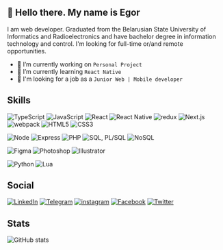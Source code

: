 ## 👋 Hello there. My name is Egor

I am web developer. Graduated from the Belarusian State University of Informatics and Radioelectronics and have bachelor degree in information technology and control. I'm looking for full-time or/and remote opportunities.

- 🔭 I’m currently working on `Personal Project`
- 🌱 I’m currently learning `React Native`
- 🔎 I'm looking for a job as a `Junior Web | Mobile developer`

## Skills
  ![TypeScript](https://img.shields.io/badge/TypeScript-272838?style=for-the-badge&logo=TypeScript)
  ![JavaScript](https://img.shields.io/badge/JavaScript-272838?style=for-the-badge&logo=javascript)
  ![React](https://img.shields.io/badge/React-272838?style=for-the-badge&logo=react)
  ![React Native](https://img.shields.io/badge/React%20Native-272838?style=for-the-badge&logo=react&logoColor=fff)
  ![redux](https://img.shields.io/badge/redux-272838?style=for-the-badge&logo=redux)
  ![Next.js](https://img.shields.io/badge/Next.js-272838?style=for-the-badge&logo=next.js)
  ![webpack](https://img.shields.io/badge/webpack-272838?style=for-the-badge&logo=webpack)
  ![HTML5](https://img.shields.io/badge/HTML-272838?style=for-the-badge&logo=HTML5)
  ![CSS3](https://img.shields.io/badge/CSS-272838?style=for-the-badge&logo=CSS3)
  
  ![Node](https://img.shields.io/badge/Node.js-272838?style=for-the-badge&logo=node.js)
  ![Express](https://img.shields.io/badge/Express-272838?style=for-the-badge&logo=Express)
  ![PHP](https://img.shields.io/badge/PHP-272838?style=for-the-badge&logo=php)
  ![SQL, PL/SQL](https://img.shields.io/badge/SQL,%20PL/SQL-272838?style=for-the-badge&logo=oracle&logoColor=CA4D3C)
  ![NoSQL](https://img.shields.io/badge/NoSQL-272838?style=for-the-badge&logo=mongodb)

  ![Figma](https://img.shields.io/badge/Figma-272838?style=for-the-badge&logo=Figma)
  ![Photoshop](https://img.shields.io/badge/Photoshop-272838?style=for-the-badge&logo=adobephotoshop)
  ![Illustrator](https://img.shields.io/badge/Illustrator-272838?style=for-the-badge&logo=adobeIllustrator)

  ![Python](https://img.shields.io/badge/Python-272838?style=for-the-badge&logo=Python)
  ![Lua](https://img.shields.io/badge/Lua-272838?style=for-the-badge&logo=lua)
  

## Social
[![LinkedIn](https://img.shields.io/badge/LinkedIn-272838?style=for-the-badge&logo=LinkedIn&logoColor=0e76a8)](https://www.linkedin.com/in/pozhitok-egor/)
[![Telegram](https://img.shields.io/badge/Telegram-272838?style=for-the-badge&logo=Telegram)](https://t.me/pozhit_ok)
[![instagram](https://img.shields.io/badge/Instagram-272838?style=for-the-badge&logo=Instagram)](https://www.instagram.com/pozhit_ok/)
[![Facebook](https://img.shields.io/badge/Facebook-272838?style=for-the-badge&logo=Facebook)](https://www.facebook.com/pozhitok.e)
[![Twitter](https://img.shields.io/badge/Twitter-272838?style=for-the-badge&logo=Twitter)](https://twitter.com/pozhit_ok)

## Stats

![GitHub stats](https://github-readme-stats.vercel.app/api?username=pozhitok-egor&show_icons=true)  

